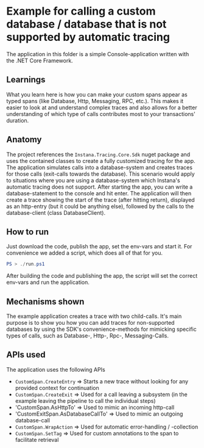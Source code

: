 # Example for calling a custom database / database that is not supported by automatic tracing

The application in this folder is a simple Console-application written with the .NET Core Framework.

## Learnings

What you learn here is how you can make your custom spans appear as typed spans (like Database, Http, Messaging, RPC, etc.). This makes it easier to look at and understand complex traces and also allows for a better understanding of which type of calls contributes most to your transactions' duration.

## Anatomy

The project references the `Instana.Tracing.Core.Sdk` nuget package and uses the contained classes to create a fully customized tracing for the app.
The application simulates calls into a database-system and creates traces for those calls (exit-calls towards the database).
This scenario would apply to situations where you are using a database-system which Instana's automatic tracing does not support.
After starting the app, you can write a database-statement to the console and hit enter. The application will then create a trace showing the start
of the trace (after hitting return), displayed as an http-entry (but it could be anything else), followed by the calls to the database-client (class DatabaseClient).

## How to run

Just download the code, publish the app, set the env-vars and start it.
For convenience we added a script, which does all of that for you.

```powershell
PS > ./run.ps1
```

After building the code and publishing the app, the script will set the correct env-vars and run the application.

## Mechanisms shown

The example application creates a trace with two child-calls. It's main purpose is to show you how you can add traces for non-supported databases by 
using the SDK's convenience-methods for mimicking specific types of calls, such as Database-, Http-, Rpc-, Messaging-Calls.

## APIs used

The application uses the following APIs

* `CustomSpan.CreateEntry` => Starts a new trace without looking for any provided context for continuation
* `CustomSpan.CreateExit` => Used for a call leaving a subsystem (in the example leaving the pipeline to call the individual steps)
* 'CustomSpan.AsHttpTo' => Used to mimic an incoming http-call
* 'CustomExitSpan.AsDatabaseCallTo' => Used to mimic an outgoing database-call
* `CustomSpan.WrapAction` => Used for automatic error-handling / -collection
* `CustomSpan.SetTag` => Used for custom annotations to the span to facilitate retrieval

